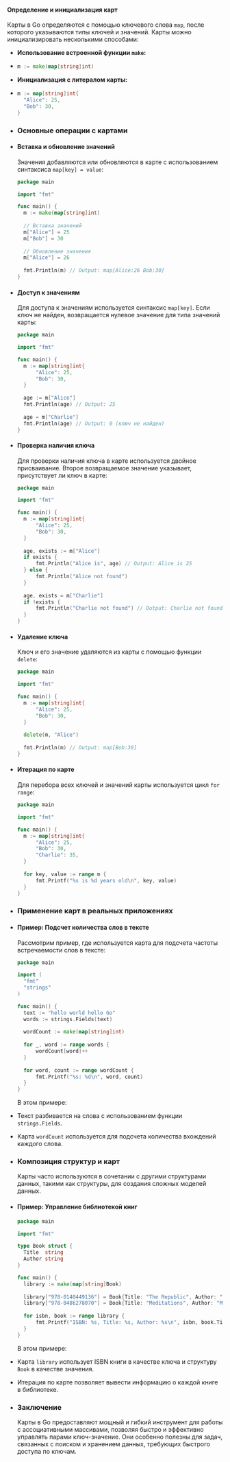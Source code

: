 #### Определение и инициализация карт

Карты в Go определяются с помощью ключевого слова `map`, после которого указываются типы ключей и значений. Карты можно инициализировать несколькими способами:
- **Использование встроенной функции `make`:**
- ```go
  m := make(map[string]int)
  ```
- **Инициализация с литералом карты:**
- ```go
  m := map[string]int{
    "Alice": 25,
    "Bob": 30,
  }
  ```
- ### Основные операции с картами
- #### Вставка и обновление значений
  
  Значения добавляются или обновляются в карте с использованием синтаксиса `map[key] = value`:
  
  ```go
  package main
  
  import "fmt"
  
  func main() {
    m := make(map[string]int)
    
    // Вставка значений
    m["Alice"] = 25
    m["Bob"] = 30
    
    // Обновление значения
    m["Alice"] = 26
    
    fmt.Println(m) // Output: map[Alice:26 Bob:30]
  }
  ```
- #### Доступ к значениям
  
  Для доступа к значениям используется синтаксис `map[key]`. Если ключ не найден, возвращается нулевое значение для типа значений карты:
  
  ```go
  package main
  
  import "fmt"
  
  func main() {
    m := map[string]int{
        "Alice": 25,
        "Bob": 30,
    }
    
    age := m["Alice"]
    fmt.Println(age) // Output: 25
    
    age = m["Charlie"]
    fmt.Println(age) // Output: 0 (ключ не найден)
  }
  ```
- #### Проверка наличия ключа
  
  Для проверки наличия ключа в карте используется двойное присваивание. Второе возвращаемое значение указывает, присутствует ли ключ в карте:
  
  ```go
  package main
  
  import "fmt"
  
  func main() {
    m := map[string]int{
        "Alice": 25,
        "Bob": 30,
    }
    
    age, exists := m["Alice"]
    if exists {
        fmt.Println("Alice is", age) // Output: Alice is 25
    } else {
        fmt.Println("Alice not found")
    }
    
    age, exists = m["Charlie"]
    if !exists {
        fmt.Println("Charlie not found") // Output: Charlie not found
    }
  }
  ```
- #### Удаление ключа
  
  Ключ и его значение удаляются из карты с помощью функции `delete`:
  
  ```go
  package main
  
  import "fmt"
  
  func main() {
    m := map[string]int{
        "Alice": 25,
        "Bob": 30,
    }
    
    delete(m, "Alice")
    
    fmt.Println(m) // Output: map[Bob:30]
  }
  ```
- #### Итерация по карте
  
  Для перебора всех ключей и значений карты используется цикл `for range`:
  
  ```go
  package main
  
  import "fmt"
  
  func main() {
    m := map[string]int{
        "Alice": 25,
        "Bob": 30,
        "Charlie": 35,
    }
    
    for key, value := range m {
        fmt.Printf("%s is %d years old\n", key, value)
    }
  }
  ```
- ### Применение карт в реальных приложениях
- #### Пример: Подсчет количества слов в тексте
  
  Рассмотрим пример, где используется карта для подсчета частоты встречаемости слов в тексте:
  
  ```go
  package main
  
  import (
    "fmt"
    "strings"
  )
  
  func main() {
    text := "hello world hello Go"
    words := strings.Fields(text)
    
    wordCount := make(map[string]int)
    
    for _, word := range words {
        wordCount[word]++
    }
    
    for word, count := range wordCount {
        fmt.Printf("%s: %d\n", word, count)
    }
  }
  ```
  
  В этом примере:
- Текст разбивается на слова с использованием функции `strings.Fields`.
- Карта `wordCount` используется для подсчета количества вхождений каждого слова.
- ### Композиция структур и карт
  
  Карты часто используются в сочетании с другими структурами данных, такими как структуры, для создания сложных моделей данных.
- #### Пример: Управление библиотекой книг
  
  ```go
  package main
  
  import "fmt"
  
  type Book struct {
    Title  string
    Author string
  }
  
  func main() {
    library := make(map[string]Book)
    
    library["978-0140449136"] = Book{Title: "The Republic", Author: "Plato"}
    library["978-0486278070"] = Book{Title: "Meditations", Author: "Marcus Aurelius"}
    
    for isbn, book := range library {
        fmt.Printf("ISBN: %s, Title: %s, Author: %s\n", isbn, book.Title, book.Author)
    }
  }
  ```
  
  В этом примере:
- Карта `library` использует ISBN книги в качестве ключа и структуру `Book` в качестве значения.
- Итерация по карте позволяет вывести информацию о каждой книге в библиотеке.
- ### Заключение
  
  Карты в Go предоставляют мощный и гибкий инструмент для работы с ассоциативными массивами, позволяя быстро и эффективно управлять парами ключ-значение. Они особенно полезны для задач, связанных с поиском и хранением данных, требующих быстрого доступа по ключам.